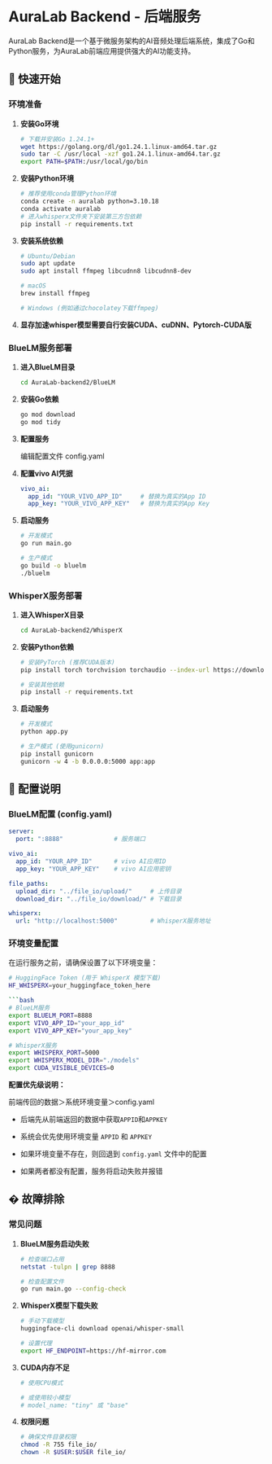 # AuraLab Backend - 后端服务

AuraLab Backend是一个基于微服务架构的AI音频处理后端系统，集成了Go和Python服务，为AuraLab前端应用提供强大的AI功能支持。

## 🚀 快速开始

### 环境准备

1. **安装Go环境**
   ```bash
   # 下载并安装Go 1.24.1+
   wget https://golang.org/dl/go1.24.1.linux-amd64.tar.gz
   sudo tar -C /usr/local -xzf go1.24.1.linux-amd64.tar.gz
   export PATH=$PATH:/usr/local/go/bin
   ```

2. **安装Python环境**
   ```bash
   # 推荐使用conda管理Python环境
   conda create -n auralab python=3.10.18
   conda activate auralab
   # 进入whisperx文件夹下安装第三方包依赖
   pip install -r requirements.txt
   ```
   
3. **安装系统依赖**
   ```bash
   # Ubuntu/Debian
   sudo apt update
   sudo apt install ffmpeg libcudnn8 libcudnn8-dev
   
   # macOS
   brew install ffmpeg
   
   # Windows (例如通过chocolatey下载ffmpeg)
   ```

4. **显存加速whisper模型需要自行安装CUDA、cuDNN、Pytorch-CUDA版**



### BlueLM服务部署

1. **进入BlueLM目录**
   ```bash
   cd AuraLab-backend2/BlueLM
   ```

2. **安装Go依赖**
   ```bash
   go mod download
   go mod tidy
   ```

3. **配置服务**
   
   编辑配置文件 config.yaml
   
4. **配置vivo AI凭据**
   
   ```yaml
   vivo_ai:
     app_id: "YOUR_VIVO_APP_ID"     # 替换为真实的App ID
     app_key: "YOUR_VIVO_APP_KEY"   # 替换为真实的App Key
   ```
   
5. **启动服务**
   ```bash
   # 开发模式
   go run main.go
   
   # 生产模式
   go build -o bluelm
   ./bluelm
   ```

### WhisperX服务部署

1. **进入WhisperX目录**
   ```bash
   cd AuraLab-backend2/WhisperX
   ```

2. **安装Python依赖**
   ```bash
   # 安装PyTorch (推荐CUDA版本)
   pip install torch torchvision torchaudio --index-url https://download.pytorch.org/whl/cu118
   
   # 安装其他依赖
   pip install -r requirements.txt
   ```

3. **启动服务**
   ```bash
   # 开发模式
   python app.py
   
   # 生产模式 (使用gunicorn)
   pip install gunicorn
   gunicorn -w 4 -b 0.0.0.0:5000 app:app
   ```


## 📖 配置说明

### BlueLM配置 (config.yaml)

```yaml
server:
  port: ":8888"              # 服务端口

vivo_ai:
  app_id: "YOUR_APP_ID"      # vivo AI应用ID
  app_key: "YOUR_APP_KEY"    # vivo AI应用密钥

file_paths:
  upload_dir: "../file_io/upload/"     # 上传目录
  download_dir: "../file_io/download/" # 下载目录

whisperx:
  url: "http://localhost:5000"         # WhisperX服务地址
```

### 环境变量配置

在运行服务之前，请确保设置了以下环境变量：

```bash
# HuggingFace Token (用于 WhisperX 模型下载)
HF_WHISPERX=your_huggingface_token_here

```bash
# BlueLM服务
export BLUELM_PORT=8888
export VIVO_APP_ID="your_app_id"
export VIVO_APP_KEY="your_app_key"

# WhisperX服务
export WHISPERX_PORT=5000
export WHISPERX_MODEL_DIR="./models"
export CUDA_VISIBLE_DEVICES=0
```
**配置优先级说明：**

前端传回的数据＞系统环境变量＞config.yaml

- 后端先从前端返回的数据中获取`APPID`和`APPKEY`

- 系统会优先使用环境变量 `APPID` 和 `APPKEY`
- 如果环境变量不存在，则回退到 `config.yaml` 文件中的配置
- 如果两者都没有配置，服务将启动失败并报错


## � 故障排除

### 常见问题

1. **BlueLM服务启动失败**
   ```bash
   # 检查端口占用
   netstat -tulpn | grep 8888
   
   # 检查配置文件
   go run main.go --config-check
   ```

2. **WhisperX模型下载失败**
   ```bash
   # 手动下载模型
   huggingface-cli download openai/whisper-small
   
   # 设置代理
   export HF_ENDPOINT=https://hf-mirror.com
   ```

3. **CUDA内存不足**
   
   ```bash
   # 使用CPU模式
   
   # 或使用较小模型
   # model_name: "tiny" 或 "base"
   ```

4. **权限问题**
   ```bash
   # 确保文件目录权限
   chmod -R 755 file_io/
   chown -R $USER:$USER file_io/
   ```

